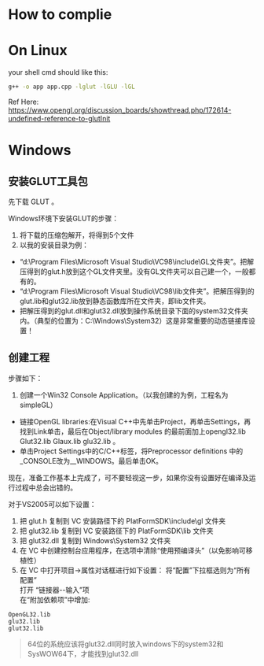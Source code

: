 # How to complie

# On Linux
your shell cmd should like this:

```sh
g++ -o app app.cpp -lglut -lGLU -lGL
```

Ref Here: <https://www.opengl.org/discussion_boards/showthread.php/172614-undefined-reference-to-glutInit>

# Windows

## 安装GLUT工具包

先下载 GLUT 。

Windows环境下安装GLUT的步骤：
1. 将下载的压缩包解开，将得到5个文件
2. 以我的安装目录为例：
  + “d:\Program Files\Microsoft Visual Studio\VC98\include\GL文件夹”。把解压得到的glut.h放到这个GL文件夹里。没有GL文件夹可以自己建一个，一般都有的。
  + “d:\Program Files\Microsoft Visual Studio\VC98\lib文件夹”。把解压得到的glut.lib和glut32.lib放到静态函数库所在文件夹，即lib文件夹。
  + 把解压得到的glut.dll和glut32.dll放到操作系统目录下面的system32文件夹内。（典型的位置为：C:\Windows\System32）这是非常重要的动态链接库设置！

## 创建工程

步骤如下：

1. 创建一个Win32 Console Application。（以我创建的为例，工程名为simpleGL）
+ 链接OpenGL libraries:在Visual C++中先单击Project，再单击Settings，再找到Link单击，最后在Object/library modules 的最前面加上opengl32.lib Glut32.lib Glaux.lib glu32.lib 。
+ 单击Project Settings中的C/C++标签，将Preprocessor definitions 中的_CONSOLE改为__WINDOWS。最后单击OK。

现在，准备工作基本上完成了，可不要轻视这一步，如果你没有设置好在编译及运行过程中总会出错的。

对于VS2005可以如下设置：
1. 把 glut.h 复制到 VC 安装路径下的 PlatFormSDK\include\gl 文件夹
2. 把 glut32.lib 复制到 VC 安装路径下的 PlatFormSDK\lib 文件夹
3. 把 glut32.dll 复制到 Windows\System32 文件夹
4. 在 VC 中创建控制台应用程序，在选项中清除“使用预编译头”（以免影响可移植性）
5. 在 VC 中打开项目->属性对话框进行如下设置：
        将“配置”下拉框选则为“所有配置”<br>
        打开 “链接器--输入”项<br>
        在“附加依赖项”中增加:
```
OpenGL32.lib
glu32.lib
glut32.lib
```
>64位的系统应该将glut32.dll同时放入windows下的system32和SysWOW64下，才能找到glut32.dll
